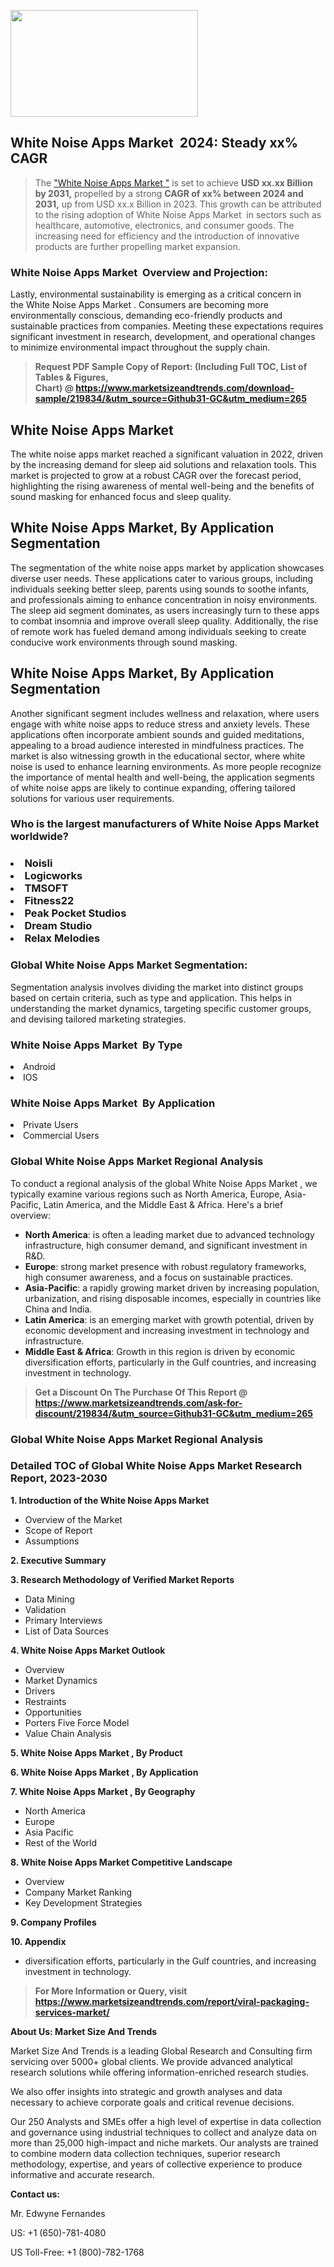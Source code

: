 <p><img class="alignnone size-medium wp-image-20088" src="https://ffe5etoiles.com/wp-content/uploads/2024/12/MST1-300x171.png" alt="" width="300" height="171" /></p><h2 id="ember46" class="ember-view reader-text-block__heading-2">White Noise Apps Market &nbsp;2024: Steady&nbsp;xx% CAGR</h2><blockquote id="ember47" class="ember-view reader-text-block__blockquote">The&nbsp;<a class="app-aware-link " href="https://www.marketsizeandtrends.com/download-sample/219834/&utm_source=Github31-GC&utm_medium=265" target="_blank" data-test-app-aware-link="">"White Noise Apps Market "</a>&nbsp;is set to achieve&nbsp;<strong>USD&nbsp;xx.xx&nbsp;Billion by 2031,</strong>&nbsp;propelled by a strong&nbsp;<strong>CAGR of&nbsp;xx% between 2024 and 2031,</strong>&nbsp;up from USD xx.x Billion in 2023. This growth can be attributed to the rising adoption of&nbsp;White Noise Apps Market &nbsp;in sectors such as healthcare, automotive, electronics, and consumer goods. The increasing need for efficiency and the introduction of innovative products are further propelling market expansion.</blockquote><h3 id="ember48" class="ember-view reader-text-block__heading-3">White Noise Apps Market &nbsp;Overview and Projection:</h3><p id="ember49" class="ember-view reader-text-block__paragraph">Lastly, environmental sustainability is emerging as a critical concern in the&nbsp;White Noise Apps Market . Consumers are becoming more environmentally conscious, demanding eco-friendly products and sustainable practices from companies. Meeting these expectations requires significant investment in research, development, and operational changes to minimize environmental impact throughout the supply chain.</p><blockquote id="ember50" class="ember-view reader-text-block__blockquote"><strong>Request PDF Sample Copy of Report: (Including Full TOC, List of Tables &amp; Figures, Chart)&nbsp;@&nbsp;<strong><a href="https://www.marketsizeandtrends.com/download-sample/219834/&utm_source=Github31-GC&utm_medium=265" target="_blank">https://www.marketsizeandtrends.com/download-sample/219834/&utm_source=Github31-GC&utm_medium=265</a></strong></strong></blockquote><h3 class=""><h2>White Noise Apps Market</h2><p>The white noise apps market reached a significant valuation in 2022, driven by the increasing demand for sleep aid solutions and relaxation tools. This market is projected to grow at a robust CAGR over the forecast period, highlighting the rising awareness of mental well-being and the benefits of sound masking for enhanced focus and sleep quality.</p><h2>White Noise Apps Market, By Application Segmentation</h2><p>The segmentation of the white noise apps market by application showcases diverse user needs. These applications cater to various groups, including individuals seeking better sleep, parents using sounds to soothe infants, and professionals aiming to enhance concentration in noisy environments. The sleep aid segment dominates, as users increasingly turn to these apps to combat insomnia and improve overall sleep quality. Additionally, the rise of remote work has fueled demand among individuals seeking to create conducive work environments through sound masking.</p><h2>White Noise Apps Market, By Application Segmentation</h2><p>Another significant segment includes wellness and relaxation, where users engage with white noise apps to reduce stress and anxiety levels. These applications often incorporate ambient sounds and guided meditations, appealing to a broad audience interested in mindfulness practices. The market is also witnessing growth in the educational sector, where white noise is used to enhance learning environments. As more people recognize the importance of mental health and well-being, the application segments of white noise apps are likely to continue expanding, offering tailored solutions for various user requirements.</p></h3><h3 id="" class="">Who is the largest manufacturers of&nbsp;White Noise Apps Market worldwide?</h3><h3 class=""></Li><Li>Noisli</Li><Li> Logicworks</Li><Li> TMSOFT</Li><Li> Fitness22</Li><Li> Peak Pocket Studios</Li><Li> Dream Studio</Li><Li> Relax Melodies</h3><h3 id="ember53" class="ember-view reader-text-block__heading-3">Global&nbsp;White Noise Apps Market Segmentation:</h3><p id="ember54" class="ember-view reader-text-block__paragraph">Segmentation analysis involves dividing the market into distinct groups based on certain criteria, such as type and application. This helps in understanding the market dynamics, targeting specific customer groups, and devising tailored marketing strategies.</p><h3 id="" class="">White Noise Apps Market &nbsp;By Type</h3><p></Li><Li>Android</Li><Li> IOS</p><h3 id="" class="">White Noise Apps Market &nbsp;By Application</h3><p class=""></Li><Li>Private Users</Li><Li> Commercial Users</p><h3 id="ember62" class="ember-view reader-text-block__heading-3">Global White Noise Apps Market Regional Analysis</h3><p id="ember63" class="ember-view reader-text-block__paragraph">To conduct a regional analysis of the global White Noise Apps Market , we typically examine various regions such as North America, Europe, Asia-Pacific, Latin America, and the Middle East &amp; Africa. Here's a brief overview:</p><ul><li><strong>North America</strong>: is often a leading market due to advanced technology infrastructure, high consumer demand, and significant investment in R&amp;D.</li><li><strong>Europe</strong>: strong market presence with robust regulatory frameworks, high consumer awareness, and a focus on sustainable practices.</li><li><strong>Asia-Pacific</strong>: a rapidly growing market driven by increasing population, urbanization, and rising disposable incomes, especially in countries like China and India.</li><li><strong>Latin America</strong>: is an emerging market with growth potential, driven by economic development and increasing investment in technology and infrastructure.</li><li><strong>Middle East &amp; Africa</strong>: Growth in this region is driven by economic diversification efforts, particularly in the Gulf countries, and increasing investment in technology.</li></ul><blockquote id="ember61" class="ember-view reader-text-block__blockquote"><strong>Get a Discount On The Purchase Of This Report @ <strong><a href="https://html-cleaner.com/" target="">https://www.marketsizeandtrends.com/ask-for-discount/219834/&utm_source=Github31-GC&utm_medium=265</a></strong></strong></blockquote><h3 id="ember62" class="ember-view reader-text-block__heading-3">Global White Noise Apps Market Regional Analysis</h3><h3 id="" class="">Detailed TOC of Global White Noise Apps Market Research Report, 2023-2030</h3><p id="" class=""><strong>1. Introduction of the White Noise Apps Market </strong></p><ul><li>Overview of the Market</li><li>Scope of Report</li><li>Assumptions</li></ul><p id="" class=""><strong>2. Executive Summary</strong></p><p id="" class=""><strong>3. Research Methodology of Verified Market Reports</strong></p><ul><li>Data Mining</li><li>Validation</li><li>Primary Interviews</li><li>List of Data Sources</li></ul><p id="" class=""><strong>4. White Noise Apps Market Outlook</strong></p><ul><li>Overview</li><li>Market Dynamics</li><li>Drivers</li><li>Restraints</li><li>Opportunities</li><li>Porters Five Force Model</li><li>Value Chain Analysis</li></ul><p id="" class=""><strong>5. White Noise Apps Market , By Product</strong></p><p id="" class=""><strong>6. White Noise Apps Market , By Application</strong></p><p id="" class=""><strong>7. White Noise Apps Market , By Geography</strong></p><ul><li>North America</li><li>Europe</li><li>Asia Pacific</li><li>Rest of the World</li></ul><p id="" class=""><strong>8. White Noise Apps Market Competitive Landscape</strong></p><ul><li>Overview</li><li>Company Market Ranking</li><li>Key Development Strategies</li></ul><p id="" class=""><strong>9. Company Profiles</strong></p><p id="" class=""><strong>10. Appendix</strong></p><ul><li>diversification efforts, particularly in the Gulf countries, and increasing investment in technology.</li></ul><blockquote id="ember65" class="ember-view reader-text-block__blockquote"><strong>For More Information or Query, visit <strong><strong><a href="https://html-cleaner.com/" target="">https://www.marketsizeandtrends.com/report/viral-packaging-services-market/</a></strong></strong></strong></blockquote><p id="" class=""><strong>About Us: Market Size And Trends</strong></p><p id="" class="">Market Size And Trends is a leading Global Research and Consulting firm servicing over 5000+ global clients. We provide advanced analytical research solutions while offering information-enriched research studies.</p><p id="" class="">We also offer insights into strategic and growth analyses and data necessary to achieve corporate goals and critical revenue decisions.</p><p id="" class="">Our 250 Analysts and SMEs offer a high level of expertise in data collection and governance using industrial techniques to collect and analyze data on more than 25,000 high-impact and niche markets. Our analysts are trained to combine modern data collection techniques, superior research methodology, expertise, and years of collective experience to produce informative and accurate research.</p><p id="" class=""><strong>Contact us:</strong></p><p id="" class="">Mr. Edwyne Fernandes</p><p id="" class="">US: +1 (650)-781-4080</p><p id="" class="">US Toll-Free: +1 (800)-782-1768</p>
